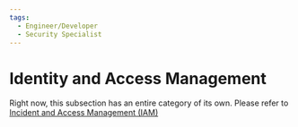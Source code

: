 ```yaml
---
tags:
  - Engineer/Developer
  - Security Specialist
---
```


# Identity and Access Management


Right now, this subsection has an entire category of its own. Please refer to [Incident and Access Management (IAM)](./../iam/access-management-best-practises.md)